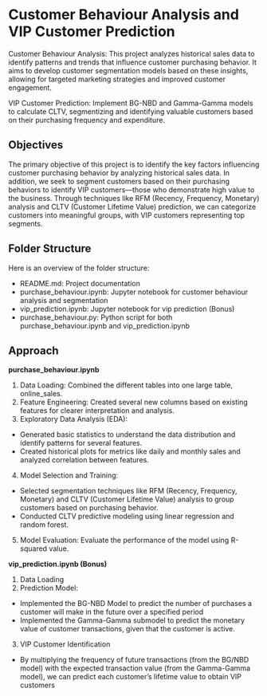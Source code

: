 # Customer Behaviour Analysis and VIP Customer Prediction

Customer Behaviour Analysis: This project analyzes historical sales data to identify patterns and trends that influence customer purchasing behavior. It aims to develop customer segmentation models based on these insights, allowing for targeted marketing strategies and improved customer engagement. 

VIP Customer Prediction: Implement BG-NBD and Gamma-Gamma models to calculate CLTV, segmentizing and identifying valuable customers based on their purchasing frequency and expenditure.

## Objectives
The primary objective of this project is to identify the key factors influencing customer purchasing behavior by analyzing historical sales data. In addition, we seek to segment customers based on their purchasing behaviors to identify VIP customers—those who demonstrate high value to the business. Through techniques like RFM (Recency, Frequency, Monetary) analysis and CLTV (Customer Lifetime Value) prediction, we can categorize customers into meaningful groups, with VIP customers representing top segments. 

## Folder Structure
Here is an overview of the folder structure:
- README.md: Project documentation
- purchase_behaviour.ipynb: Jupyter notebook for customer behaviour analysis and segmentation
- vip_prediction.ipynb: Jupyter notebook for vip prediction (Bonus)
- purchase_behaviour.py: Python script for both purchase_behaviour.ipynb and vip_prediction.ipynb

## Approach
**purchase_behaviour.ipynb**
1. Data Loading: Combined the different tables into one large table, online_sales.
2. Feature Engineering: Created several new columns based on existing features for clearer interpretation and analysis.
3. Exploratory Data Analysis (EDA): 
- Generated basic statistics to understand the data distribution and identify patterns for several features. 
- Created historical plots for metrics like daily and monthly sales and analyzed correlation between features.
4. Model Selection and Training:
- Selected segmentation techniques like RFM (Recency, Frequency, Monetary) and CLTV (Customer Lifetime Value) analysis to group customers based on purchasing behavior.
- Conducted CLTV predictive modeling using linear regression and random forest.
5. Model Evaluation: Evaluate the performance of the model using R-squared value.

**vip_prediction.ipynb (Bonus)** 
1. Data Loading
2. Prediction Model: 
- Implemented the BG-NBD Model to predict the number of purchases a customer will make in the future over a specified period
- Implemented the Gamma-Gamma submodel to predict the monetary value of customer transactions, given that the customer is active. 
3. VIP Customer Identification
- By multiplying the frequency of future transactions (from the BG/NBD model) with the expected transaction value (from the Gamma-Gamma model), we can predict each customer’s lifetime value to obtain VIP customers